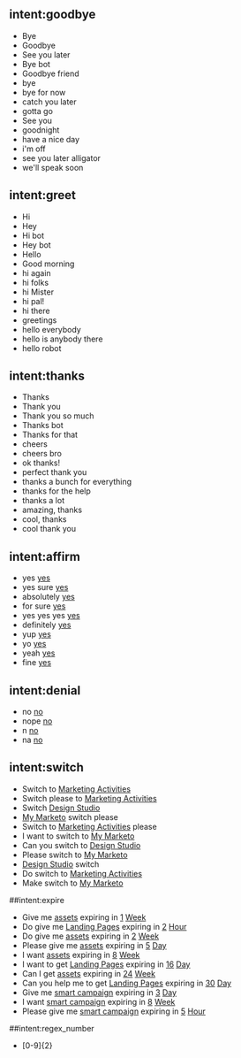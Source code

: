 <!--- Make sure to update this training data file with more training examples from https://forum.rasa.com/t/rasa-starter-pack/704 -->

## intent:goodbye <!--- The label of the intent -->
- Bye 			<!--- Training examples for intent 'bye'-->
- Goodbye
- See you later
- Bye bot
- Goodbye friend
- bye
- bye for now
- catch you later
- gotta go
- See you
- goodnight
- have a nice day
- i'm off
- see you later alligator
- we'll speak soon

## intent:greet
- Hi
- Hey
- Hi bot
- Hey bot
- Hello
- Good morning
- hi again
- hi folks
- hi Mister
- hi pal!
- hi there
- greetings
- hello everybody
- hello is anybody there
- hello robot

## intent:thanks
- Thanks
- Thank you
- Thank you so much
- Thanks bot
- Thanks for that
- cheers
- cheers bro
- ok thanks!
- perfect thank you
- thanks a bunch for everything
- thanks for the help
- thanks a lot
- amazing, thanks
- cool, thanks
- cool thank you

## intent:affirm
- yes [yes](response)
- yes sure [yes](response)
- absolutely [yes](response)
- for sure [yes](response)
- yes yes yes [yes](response)
- definitely [yes](response)
- yup [yes](response)
- yo [yes](response)
- yeah [yes](response)
- fine [yes](response)

## intent:denial
- no [no](response)
- nope [no](response)
- n [no](response)
- na [no](response)

## intent:switch
- Switch to [Marketing Activities](switchType)
- Switch please to [Marketing Activities](switchType)
- Switch [Design Studio](switchType)
- [My Marketo](switchType) switch please
- Switch to [Marketing Activities](switchType) please
- I want to switch to [My Marketo](switchType)
- Can you switch to [Design Studio](switchType)
- Please switch to [My Marketo](switchType)
- [Design Studio](switchType) switch
- Do switch to [Marketing Activities](switchType)
- Make switch to [My Marketo](switchType)
<!-- - Switch to [Design Studio](switchType)
- Switch please to [Design Studio](switchType)
- Switch [Design Studio](switchType)
- [Design Studio](switchType) switch please
- Switch to [Design Studio](switchType) please
- I want to switch to [Design Studio](switchType)
- Can you switch to [Design Studio](switchType)
- Please switch to [Design Studio](switchType)
- [Design Studio](switchType) switch
- Do switch to [Design Studio](switchType)
- Make switch to [Design Studio](switchType)
- Switch to [My Marketo](switchType)
- Switch please to [My Marketo](switchType)
- Switch [My Marketo](switchType)
- [My Marketo](switchType) switch please
- Switch to [My Marketo](switchType) please
- I want to switch to [My Marketo](switchType)
- Can you switch to [My Marketo](switchType)
- Please switch to [My Marketo](switchType)
- [My Marketo](switchType) switch
- Do switch to [My Marketo](switchType)
- Make switch to [My Marketo](switchType) -->

##intent:expire
- Give me [assets](assetsType) expiring in [1](number) [Week](duration)
- Do give me [Landing Pages](assetsType) expiring in [2](number) [Hour](duration)
- Do give me [assets](assetsType) expiring in [2](number) [Week](duration)
- Please give me [assets](assetsType) expiring in [5](number) [Day](duration)
- I want [assets](assetsType) expiring in [8](number) [Week](duration)
- I want to get [Landing Pages](assetsType) expiring in [16](number) [Day](duration)
- Can I get [assets](assetsType) expiring in [24](number) [Week](duration)
- Can you help me to get [Landing Pages](assetsType) expiring in [30](number) [Day](duration)
- Give me [smart campaign](assetsType) expiring in [3](number) [Day](duration)
- I want [smart campaign](assetsType) expiring in [8](number) [Week](duration)
- Please give me [smart campaign](assetsType) expiring in [5](number) [Hour](duration)

<!-- - Do give me assets expiring in [2](number) [Week](duration)
- Please give me assets expiring in [5](number) [Week](duration)
- I want assets expiring in [8](number) [Week](duration)
- I want to get assets expiring in [16](number) [Week](duration)
- Can I get assets expiring in [24](number) [Week](duration)
- Can you help me to get assets expiring in [30](number) [Week](duration) -->
<!-- - Give me assets expiring in [1](number) [Day](duration)
- Do give me assets expiring in [2](number) [Day](duration)
- Please give me assets expiring in [5](number) [Day](duration)
- I want assets expiring in [8](number) [Day](duration)
- I want to get assets expiring in [16](number) [Day](duration)
- Can I get assets expiring in [24](number) [Day](duration)
- Can you help me to get assets expiring in [30](number) [Day](duration)
- Give me assets expiring in [1](number) [Hour](duration)
- Do give me assets expiring in [2](number) [Hour](duration)
- Please give me assets expiring in [5](number) [Hour](duration)
- I want assets expiring in [8](number) [Hour](duration)
- I want to get assets expiring in [16](number) [Hour](duration)
- Can I get assets expiring in [24](number) [Hour](duration)
- Can you help me to get assets expiring in [30](number) [Hour](duration) -->

##intent:regex_number
- [0-9]{2}

